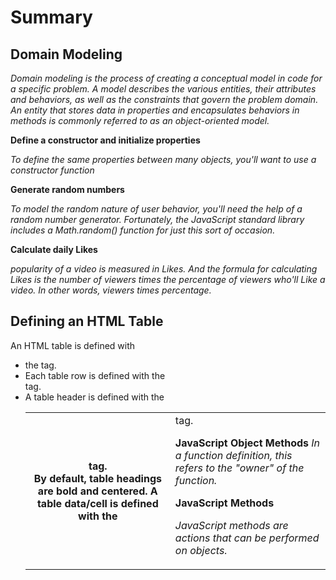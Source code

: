 # Summary 

## Domain Modeling

*Domain modeling is the process of creating a conceptual model in code for a specific problem. A model describes the various entities, their attributes and behaviors, as well as the constraints that govern the problem domain. An entity that stores data in properties and encapsulates behaviors in methods is commonly referred to as an object-oriented model.*

**Define a constructor and initialize properties**

*To define the same properties between many objects, you'll want to use a constructor function*

**Generate random numbers**

*To model the random nature of user behavior, you'll need the help of a random number generator. Fortunately, the JavaScript standard library includes a Math.random() function for just this sort of occasion.*

**Calculate daily Likes**

*popularity of a video is measured in Likes. And the formula for calculating Likes is the number of viewers times the percentage of viewers who'll Like a video. In other words, viewers times percentage.*

## Defining an HTML Table

An HTML table is defined with
- the <table> tag.
- Each table row is defined with the <tr> tag.
- A table header is defined with the <th> tag.
- By default, table headings are bold and centered. A table data/cell is defined with the <td> tag.

**JavaScript Object Methods**
*In a function definition, this refers to the "owner" of the function.*

**JavaScript Methods**

*JavaScript methods are actions that can be performed on objects.*
